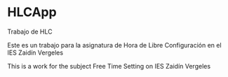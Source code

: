 # HLCApp
Trabajo de HLC

Este es un trabajo para la asignatura de Hora de Libre Configuración en el IES Zaidín Vergeles

This is a work for the subject Free Time Setting on IES Zaidín Vergeles
